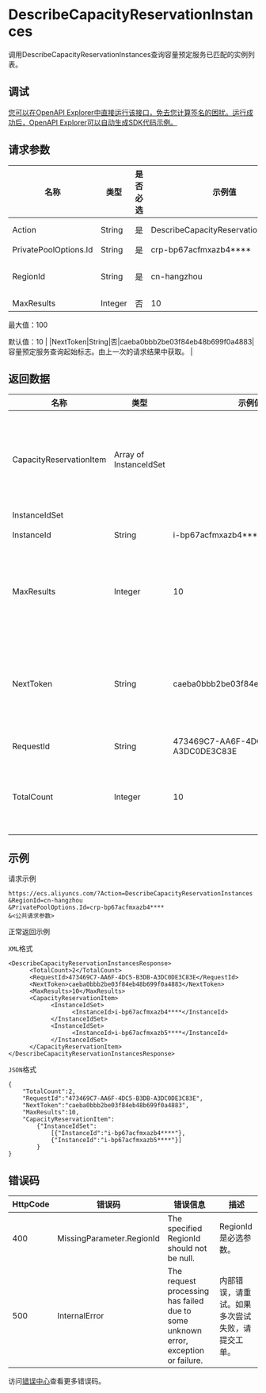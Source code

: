 # DescribeCapacityReservationInstances

调用DescribeCapacityReservationInstances查询容量预定服务已匹配的实例列表。

## 调试

[您可以在OpenAPI Explorer中直接运行该接口，免去您计算签名的困扰。运行成功后，OpenAPI Explorer可以自动生成SDK代码示例。](https://api.aliyun.com/#product=Ecs&api=DescribeCapacityReservationInstances&type=RPC&version=2014-05-26)

## 请求参数

|名称|类型|是否必选|示例值|描述|
|--|--|----|---|--|
|Action|String|是|DescribeCapacityReservationInstances|系统规定参数。取值：DescribeCapacityReservationInstances |
|PrivatePoolOptions.Id|String|是|crp-bp67acfmxazb4\*\*\*\*|容量预定服务ID。 |
|RegionId|String|是|cn-hangzhou|容量预定服务所属地域ID。您可以调用[DescribeRegions](~~25609~~)查看最新的阿里云地域列表。 |
|MaxResults|Integer|否|10|分页查询时每页行数。

 最大值：100

 默认值：10 |
|NextToken|String|否|caeba0bbb2be03f84eb48b699f0a4883|容量预定服务查询起始标志。由上一次的请求结果中获取。 |

## 返回数据

|名称|类型|示例值|描述|
|--|--|---|--|
|CapacityReservationItem|Array of InstanceIdSet| |容量预定服务已匹配的实例列表。 |
|InstanceIdSet| | | |
|InstanceId|String|i-bp67acfmxazb4\*\*\*\*|实例ID。 |
|MaxResults|Integer|10|容量预定服务每页显示行数。 |
|NextToken|String|caeba0bbb2be03f84eb48b699f0a4883|容量预定服务下一个查询起始标志。 |
|RequestId|String|473469C7-AA6F-4DC5-B3DB-A3DC0DE3C83E|请求ID。 |
|TotalCount|Integer|10|符合查询条件的记录条数。 |

## 示例

请求示例

```
https://ecs.aliyuncs.com/?Action=DescribeCapacityReservationInstances
&RegionId=cn-hangzhou
&PrivatePoolOptions.Id=crp-bp67acfmxazb4****
&<公共请求参数>
```

正常返回示例

`XML`格式

```
<DescribeCapacityReservationInstancesResponse>
      <TotalCount>2</TotalCount>
      <RequestId>473469C7-AA6F-4DC5-B3DB-A3DC0DE3C83E</RequestId>
      <NextToken>caeba0bbb2be03f84eb48b699f0a4883</NextToken>
      <MaxResults>10</MaxResults>
      <CapacityReservationItem>
            <InstanceIdSet>
                  <InstanceId>i-bp67acfmxazb4****</InstanceId>
            </InstanceIdSet>
            <InstanceIdSet>
                  <InstanceId>i-bp67acfmxazb5****</InstanceId>
            </InstanceIdSet>
      </CapacityReservationItem>
</DescribeCapacityReservationInstancesResponse>
```

`JSON`格式

```
{
    "TotalCount":2,
    "RequestId":"473469C7-AA6F-4DC5-B3DB-A3DC0DE3C83E",
    "NextToken":"caeba0bbb2be03f84eb48b699f0a4883",
    "MaxResults":10,
    "CapacityReservationItem":
        {"InstanceIdSet":
            [{"InstanceId":"i-bp67acfmxazb4****"},
            {"InstanceId":"i-bp67acfmxazb5****"}]
        }
}
```

## 错误码

|HttpCode|错误码|错误信息|描述|
|--------|---|----|--|
|400|MissingParameter.RegionId|The specified RegionId should not be null.|RegionId是必选参数。|
|500|InternalError|The request processing has failed due to some unknown error, exception or failure.|内部错误，请重试。如果多次尝试失败，请提交工单。|

访问[错误中心](https://error-center.aliyun.com/status/product/Ecs)查看更多错误码。

